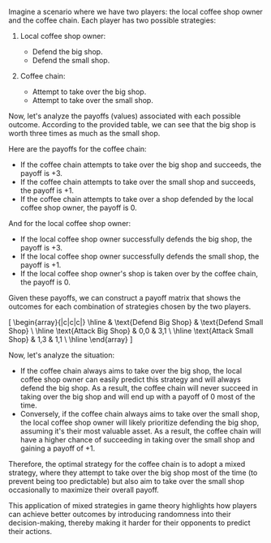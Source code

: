 Imagine a scenario where we have two players: the local coffee shop owner and the coffee chain. Each player has two possible strategies:

1. Local coffee shop owner:
   - Defend the big shop.
   - Defend the small shop.

2. Coffee chain:
   - Attempt to take over the big shop.
   - Attempt to take over the small shop.

Now, let's analyze the payoffs (values) associated with each possible outcome. According to the provided table, we can see that the big shop is worth three times as much as the small shop.

Here are the payoffs for the coffee chain:

- If the coffee chain attempts to take over the big shop and succeeds, the payoff is +3.
- If the coffee chain attempts to take over the small shop and succeeds, the payoff is +1.
- If the coffee chain attempts to take over a shop defended by the local coffee shop owner, the payoff is 0.

And for the local coffee shop owner:

- If the local coffee shop owner successfully defends the big shop, the payoff is +3.
- If the local coffee shop owner successfully defends the small shop, the payoff is +1.
- If the local coffee shop owner's shop is taken over by the coffee chain, the payoff is 0.

Given these payoffs, we can construct a payoff matrix that shows the outcomes for each combination of strategies chosen by the two players.

\[
\begin{array}{|c|c|c|}
\hline
 & \text{Defend Big Shop} & \text{Defend Small Shop} \\
\hline
\text{Attack Big Shop} & 0,0 & 3,1 \\
\hline
\text{Attack Small Shop} & 1,3 & 1,1 \\
\hline
\end{array}
\]

Now, let's analyze the situation:

- If the coffee chain always aims to take over the big shop, the local coffee shop owner can easily predict this strategy and will always defend the big shop. As a result, the coffee chain will never succeed in taking over the big shop and will end up with a payoff of 0 most of the time.
- Conversely, if the coffee chain always aims to take over the small shop, the local coffee shop owner will likely prioritize defending the big shop, assuming it's their most valuable asset. As a result, the coffee chain will have a higher chance of succeeding in taking over the small shop and gaining a payoff of +1.

Therefore, the optimal strategy for the coffee chain is to adopt a mixed strategy, where they attempt to take over the big shop most of the time (to prevent being too predictable) but also aim to take over the small shop occasionally to maximize their overall payoff.

This application of mixed strategies in game theory highlights how players can achieve better outcomes by introducing randomness into their decision-making, thereby making it harder for their opponents to predict their actions.